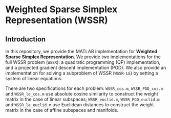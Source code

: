 # Weighted Sparse Simplex Representation (WSSR)

## Introduction
In this repository, we provide the MATLAB implementation for **Weighted Sparse Simplex Representation**. We provide two implementations for the full WSSR problem (`WSSR`): a quadratic programming (QP) implementation, and a projected gradient descent implementation (PGD). We also provide an implementation for solving a subproblem of WSSR (`WSSR-LE`) by setting a system of linear equations. 

There are two specifications for each problem: `WSSR_cos.m`, `WSSR_PGD_cos.m` and `WSSR_le_cos.m` use absolute cosine similarity to construct the weight matrix in the case of linear subspaces; `WSSR_euclid.m`, `WSSR_PGD_euclid.m` and `WSSR_le_euclid.m` use Euclidean distances to construct the weight matrix in the case of affine subspaces and manifolds.
